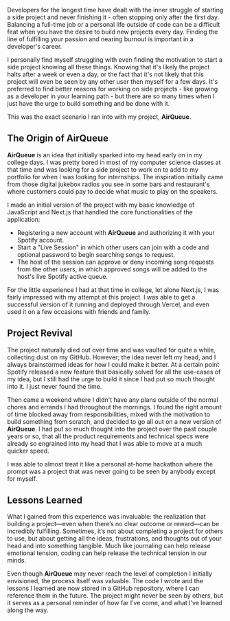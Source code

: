 Developers for the longest time have dealt with the inner struggle of starting a side project and never finishing it - often stopping only after the first day. Balancing a full-time job or a personal life outside of code can be a difficult feat when you have the desire to build new projects every day. Finding the line of fulfilling your passion and nearing burnout is important in a developer's career.

I personally find myself struggling with even finding the motivation to start a side project knowing all these things. Knowing that it's likely the project halts after a week or even a day, or the fact that it's not likely that this project will even be seen by any other user then myself for a few days. It's preferred to find better reasons for working on side projects - like growing as a developer in your learning path - but there are so many times when I just have the urge to build something and be done with it.

This was the exact scenario I ran into with my project, **AirQueue**.

## The Origin of AirQueue

**AirQueue** is an idea that initially sparked into my head early on in my college days. I was pretty bored in most of my computer science classes at that time and was looking for a side project to work on to add to my portfolio for when I was looking for internships. The inspiration initially came from those digital jukebox radios you see in some bars and restaurant's where customers could pay to decide what music to play on the speakers.

I made an initial version of the project with my basic knowledge of JavaScript and Next.js that handled the core functionalities of the application:

- Registering a new account with **AirQueue** and authorizing it with your Spotify account.
- Start a "Live Session" in which other users can join with a code and optional password to begin searching songs to request.
- The host of the session can approve or deny incoming song requests from the other users, in which approved songs will be added to the host's live Spotify active queue.

For the little experience I had at that time in college, let alone Next.js, I was fairly impressed with my attempt at this project. I was able to get a successful version of it running and deployed through Vercel, and even used it on a few occasions with friends and family.

## Project Revival

The project naturally died out over time and was vaulted for quite a while, collecting dust on my GitHub. However; the idea never left my head, and I always brainstormed ideas for how I could make it better. At a certain point Spotify released a new feature that basically solved for all the use-cases of my idea, but I still had the urge to build it since I had put so much thought into it. I just never found the time.

Then came a weekend where I didn't have any plans outside of the normal chores and errands I had throughout the mornings. I found the right amount of time blocked away from responsibilities, mixed with the motivation to build something from scratch, and decided to go all out on a new version of **AirQueue**. I had put so much thought into the project over the past couple years or so, that all the product requirements and technical specs were already so engrained into my head that I was able to move at a much quicker speed.

I was able to almost treat it like a personal at-home hackathon where the prompt was a project that was never going to be seen by anybody except for myself.

## Lessons Learned

What I gained from this experience was invaluable: the realization that building a project—even when there’s no clear outcome or reward—can be incredibly fulfilling. Sometimes, it’s not about completing a project for others to use, but about getting all the ideas, frustrations, and thoughts out of your head and into something tangible. Much like journaling can help release emotional tension, coding can help release the technical tension in our minds.

Even though **AirQueue** may never reach the level of completion I initially envisioned, the process itself was valuable. The code I wrote and the lessons I learned are now stored in a GitHub repository, where I can reference them in the future. The project might never be seen by others, but it serves as a personal reminder of how far I’ve come, and what I’ve learned along the way.
